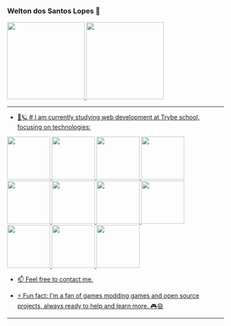 ### Welton dos Santos Lopes  👋
 <div>
  <a href="https://github.com/wltonlopes">
  <img height="180em" src="https://github-readme-stats.vercel.app/api?username=wltonlopes&show_icons=true&theme=dracula&include_all_commits=true&count_private=true"/>
  <img height="180em" src="https://github-readme-stats.vercel.app/api/top-langs/?username=wltonlopes&layout=compact&langs_count=7&theme=dracula"/>
</div>

---

- :rocket::ringed_planet: # I am currently studying web development at Trybe school, focusing on technologies:
 
 <img src="https://cdn.jsdelivr.net/gh/devicons/devicon/icons/javascript/javascript-original.svg" height="100px"/>
 <img src="https://cdn.jsdelivr.net/gh/devicons/devicon/icons/typescript/typescript-original.svg" height="100px"/>
 <img src="https://cdn.jsdelivr.net/gh/devicons/devicon/icons/nodejs/nodejs-original-wordmark.svg" height="100px"/>
<img src="https://cdn.jsdelivr.net/gh/devicons/devicon/icons/git/git-original.svg" height="100px"/>
<img src="https://cdn.jsdelivr.net/gh/devicons/devicon/icons/html5/html5-original.svg" height="100px"/>

<img src="https://cdn.jsdelivr.net/gh/devicons/devicon/icons/express/express-original.svg" height="100px"/>
<img src="https://cdn.jsdelivr.net/gh/devicons/devicon/icons/python/python-original-wordmark.svg" height="100px"/>

<img src="https://cdn.jsdelivr.net/gh/devicons/devicon/icons/css3/css3-original-wordmark.svg" height="100px"/>
<img src="https://cdn.jsdelivr.net/gh/devicons/devicon/icons/mysql/mysql-original.svg" height="100px"/>
<img src="https://cdn.jsdelivr.net/gh/devicons/devicon/icons/postgresql/postgresql-original-wordmark.svg" height="100px"/>

<img src="https://cdn.jsdelivr.net/gh/devicons/devicon/icons/react/react-original-wordmark.svg" height="100px"/>

- 📫 Feel free to contact me.

- ⚡ Fun fact: I'm a fan of games modding games and open source projects, always ready to help and learn more. :video_game::smile:
- ---
